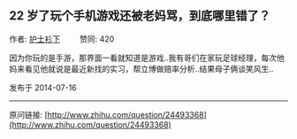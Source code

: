 ## 22 岁了玩个手机游戏还被老妈骂，到底哪里错了？

作者: [护士衫下](http://www.zhihu.com/people/Yakinrossa)&nbsp;&nbsp;&nbsp;&nbsp;&nbsp;&nbsp;&nbsp;&nbsp; 赞同: 420


因为你玩的是手游，那界面一看就知道是游戏..我有哥们在家玩足球经理，每次他妈来看见他就说是最近新找的实习，帮立博做赔率分析..结果母子俩谈笑风生..



发布于 2014-07-16



---
原问链接: [http://www.zhihu.com/question/24493368](http://www.zhihu.com/question/24493368)